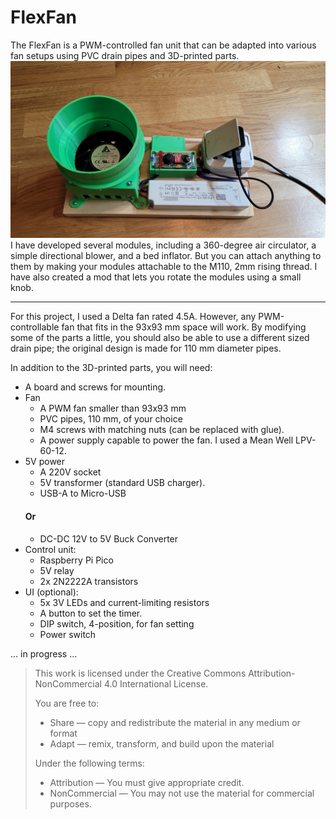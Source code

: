 # FlexFan
The FlexFan is a PWM-controlled fan unit that can be adapted into various fan setups using PVC drain pipes and 3D-printed parts.
![FlexFan without any attatchments.](https://github.com/BokkaaTokka/FlexFan/blob/b8b9da13025f5a4f265581d7217ead3966fa39e7/Images/20250627_114907.jpg)
I have developed several modules, including a 360-degree air circulator, a simple directional blower, and a bed inflator. But you can attach anything to them by making your modules attachable to the M110, 2mm rising thread. I have also created a mod that lets you rotate the modules using a small knob.
___
For this project, I used a Delta fan rated 4.5A. However, any PWM-controllable fan that fits in the 93x93 mm space will work. By modifying some of the parts a little, you should also be able to use a different sized drain pipe; the original design is made for 110 mm diameter pipes.

In addition to the 3D-printed parts, you will need:

* A board and screws for mounting.
* Fan
  * A PWM fan smaller than 93x93 mm
  * PVC pipes, 110 mm, of your choice
  * M4 screws with matching nuts (can be replaced with glue).
  * A power supply capable to power the fan. I used a Mean Well LPV-60-12.
* 5V power
  * A 220V socket
  * 5V transformer (standard USB charger).
  * USB-A to Micro-USB
  #### Or
  * DC-DC 12V to 5V Buck Converter
* Control unit:
  * Raspberry Pi Pico
  * 5V relay
  * 2x 2N2222A transistors
* UI (optional):
  * 5x 3V LEDs and current-limiting resistors
  * A button to set the timer.
  * DIP switch, 4-position, for fan setting
  * Power switch

 ... in progress ...

>This work is licensed under the Creative Commons Attribution-NonCommercial 4.0 International License.
>
>You are free to:
>- Share — copy and redistribute the material in any medium or format
>- Adapt — remix, transform, and build upon the material
>
>Under the following terms:
>- Attribution — You must give appropriate credit.
>- NonCommercial — You may not use the material for commercial purposes.
